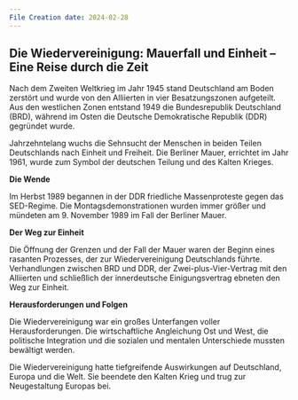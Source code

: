 ```yaml
---
File Creation date: 2024-02-28
---
```

## Die Wiedervereinigung: Mauerfall und Einheit – Eine Reise durch die Zeit

Nach dem Zweiten Weltkrieg im Jahr 1945 stand Deutschland am Boden zerstört und wurde von den Alliierten in vier Besatzungszonen aufgeteilt. Aus den westlichen Zonen entstand 1949 die Bundesrepublik Deutschland (BRD), während im Osten die Deutsche Demokratische Republik (DDR) gegründet wurde.

Jahrzehntelang wuchs die Sehnsucht der Menschen in beiden Teilen Deutschlands nach Einheit und Freiheit. Die Berliner Mauer, errichtet im Jahr 1961, wurde zum Symbol der deutschen Teilung und des Kalten Krieges.

**Die Wende**

Im Herbst 1989 begannen in der DDR friedliche Massenproteste gegen das SED-Regime. Die Montagsdemonstrationen wurden immer größer und mündeten am 9. November 1989 im Fall der Berliner Mauer.

**Der Weg zur Einheit**

Die Öffnung der Grenzen und der Fall der Mauer waren der Beginn eines rasanten Prozesses, der zur Wiedervereinigung Deutschlands führte. Verhandlungen zwischen BRD und DDR, der Zwei-plus-Vier-Vertrag mit den Alliierten und schließlich der innerdeutsche Einigungsvertrag ebneten den Weg zur Einheit.

**Herausforderungen und Folgen**

Die Wiedervereinigung war ein großes Unterfangen voller Herausforderungen. Die wirtschaftliche Angleichung Ost und West, die politische Integration und die sozialen und mentalen Unterschiede mussten bewältigt werden.

Die Wiedervereinigung hatte tiefgreifende Auswirkungen auf Deutschland, Europa und die Welt. Sie beendete den Kalten Krieg und trug zur Neugestaltung Europas bei.